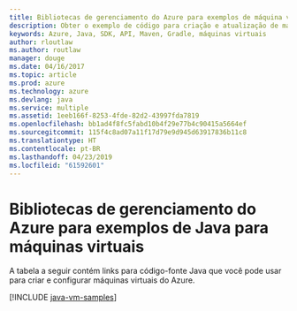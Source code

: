 ```yaml
---
title: Bibliotecas de gerenciamento do Azure para exemplos de máquina virtual de Java
description: Obter o exemplo de código para criação e atualização de máquinas virtuais do Azure usando as bibliotecas de gerenciamento do Azure para Java
keywords: Azure, Java, SDK, API, Maven, Gradle, máquinas virtuais
author: rloutlaw
ms.author: routlaw
manager: douge
ms.date: 04/16/2017
ms.topic: article
ms.prod: azure
ms.technology: azure
ms.devlang: java
ms.service: multiple
ms.assetid: 1eeb166f-8253-4fde-82d2-43997fda7819
ms.openlocfilehash: bb1ad4f8fc5fabd10b4f29e77b4c90415a5664ef
ms.sourcegitcommit: 115f4c8ad07a11f17d79e9d945d63917836b11c8
ms.translationtype: HT
ms.contentlocale: pt-BR
ms.lasthandoff: 04/23/2019
ms.locfileid: "61592601"
---
```

# <a name="azure-management-libraries-for-java-samples-for-virtual-machines"></a>Bibliotecas de gerenciamento do Azure para exemplos de Java para máquinas virtuais

A tabela a seguir contém links para código-fonte Java que você pode usar para criar e configurar máquinas virtuais do Azure.

[!INCLUDE [java-vm-samples](includes/java-vm-samples.md)]
